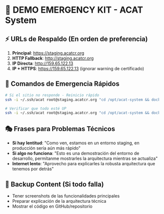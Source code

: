 # 🚨 DEMO EMERGENCY KIT - ACAT System

## ⚡ URLs de Respaldo (En orden de preferencia)
1. **Principal**: https://staging.acatcr.org
2. **HTTP Fallback**: http://staging.acatcr.org  
3. **IP Directa**: http://159.65.122.13
4. **IP + HTTPS**: https://159.65.122.13 (ignorar warning de certificado)

## 🔧 Comandos de Emergencia Rápidos
```bash
# Si el sitio no responde - Reinicio rápido
ssh -i ~/.ssh/acat root@staging.acatcr.org "cd /opt/acat-system && docker-compose -f docker-compose.production.yml restart nginx web"

# Verificar que todo esté UP
ssh -i ~/.ssh/acat root@staging.acatcr.org "cd /opt/acat-system && docker-compose -f docker-compose.production.yml ps"
```

## 🎭 Frases para Problemas Técnicos
- **Si hay lentitud**: "Como ven, estamos en un entorno staging, en producción sería aún más rápido"
- **Si algo no funciona**: "Esto es una demostración del entorno de desarrollo, permítanme mostrarles la arquitectura mientras se actualiza"
- **Internet lento**: "Aprovecho para explicarles la robusta arquitectura que tenemos por detrás"

## 📱 Backup Content (Si todo falla)
- Tener screenshots de las funcionalidades principales
- Preparar explicación de la arquitectura técnica
- Mostrar el código en GitHub/repositorio
